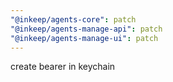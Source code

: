 ```yaml
---
"@inkeep/agents-core": patch
"@inkeep/agents-manage-api": patch
"@inkeep/agents-manage-ui": patch
---
```


create bearer in keychain
